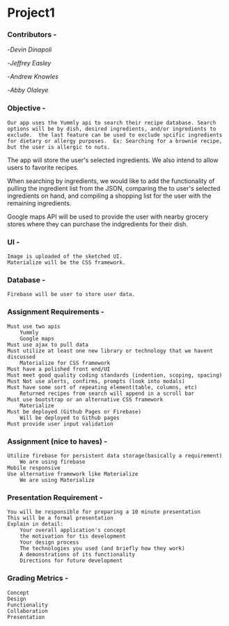 # Project1

### Contributors -  
-*Devin Dinapoli*

-*Jeffrey Easley*

-*Andrew Knowles*

-*Abby Olaleye*

### Objective - 
    Our app uses the Yummly api to search their recipe database. Search options will be by dish, desired ingredients, and/or ingredients to exclude.  the last feature can be used to exclude spcific ingredients for dietary or allergy purposes.  Ex: Searching for a brownie recipe, but the user is allergic to nuts.

   The app will store the user's selected ingredients.  We also intend to allow users to favorite recipes.

   When searching by ingredients, we would like to add the functionality of pulling the ingredient list from the JSON, comparing the to user's selected ingredients on hand, and compiling a shopping list for the user with the remaining ingredients.

   Google maps API will be used to provide the user with nearby grocery stores where they can purchase the indgredients for their dish.

### UI -
    Image is uploaded of the sketched UI.
    Materialize will be the CSS framework.

### Database -
    Firebase will be user to store user data.




### Assignment Requirements - 
    Must use two apis
        Yummly
        Google maps
    Must use ajax to pull data
    Must utilize at least one new library or technology that we havent discussed
        Materialize for CSS framework
    Must have a polished front end/UI
    Must meet good quality coding standards (indention, scoping, spacing)
    Must Not use alerts, confirms, prompts (look into modals)
    Must have some sort of repeating element(table, columns, etc)
        Returned recipes from search will append in a scroll bar
    Must use bootstrap or an alternative CSS framework
        Materialize
    Must be deployed (Github Pages or Firebase)
        Will be deployed to Github pages
    Must provide user input validation

### Assignment (nice to haves) -
    Utilize firebase for persistent data storage(basically a requirement)
        We are using firebase
    Mobile responsive
    Use alternative framework like Materialize
        We are using Materialize

### Presentation Requirement - 
    You will be responsible for preparing a 10 minute presentation
    This will be a formal presentation
    Explain in detail:
        Your overall application's concept
        the motivation for tis development
        Your design process
        The technologies you used (and briefly how they work)
        A demonstrations of its functionality
        Directions for future development

### Grading Metrics - 
    Concept
    Design
    Functionality
    Collaboration
    Presentation

    
